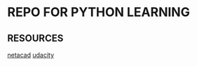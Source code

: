 # REPO FOR PYTHON LEARNING

## RESOURCES

[netacad](www.netacad.com/portal/learning)
[udacity](https://learn.udacity.com/courses/)